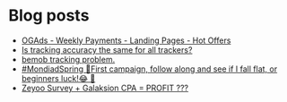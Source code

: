 # Blog posts
<!-- BLOG-POST-LIST:START -->
- [OGAds - Weekly Payments - Landing Pages - Hot Offers](https://afflift.com/f/threads/ogads-weekly-payments-landing-pages-hot-offers.3223/)
- [Is tracking accuracy the same for all trackers?](https://afflift.com/f/threads/is-tracking-accuracy-the-same-for-all-trackers.10578/)
- [bemob tracking problem.](https://afflift.com/f/threads/bemob-tracking-problem.10577/)
- [#MondiadSpring 🚀First campaign, follow along and see if I fall flat, or beginners luck!😂  🚀](https://afflift.com/f/threads/mondiadspring-%F0%9F%9A%80first-campaign-follow-along-and-see-if-i-fall-flat-or-beginners-luck-%F0%9F%98%82-%F0%9F%9A%80.10525/)
- [Zeyoo Survey + Galaksion CPA = PROFIT ???](https://afflift.com/f/threads/zeyoo-survey-galaksion-cpa-profit.10574/)
<!-- BLOG-POST-LIST:END -->
